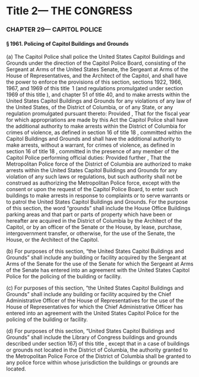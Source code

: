 
# Title 2— THE CONGRESS
### CHAPTER 29— CAPITOL POLICE
#### § 1961. Policing of Capitol Buildings and Grounds

(a) The Capitol Police shall police the United States Capitol Buildings and Grounds under the direction of the Capitol Police Board, consisting of the Sergeant at Arms of the United States Senate, the Sergeant at Arms of the House of Representatives, and the Architect of the Capitol, and shall have the power to enforce the provisions of this section, sections 1922, 1966, 1967, and 1969 of this title  1 (and regulations promulgated under section 1969 of this title ), and chapter 51 of title 40, and to make arrests within the United States Capitol Buildings and Grounds for any violations of any law of the United States, of the District of Columbia, or of any State, or any regulation promulgated pursuant thereto: Provided , That for the fiscal year for which appropriations are made by this Act the Capitol Police shall have the additional authority to make arrests within the District of Columbia for crimes of violence, as defined in section 16 of title 18 , committed within the Capitol Buildings and Grounds and shall have the additional authority to make arrests, without a warrant, for crimes of violence, as defined in section 16 of title 18 , committed in the presence of any member of the Capitol Police performing official duties: Provided further , That the Metropolitan Police force of the District of Columbia are authorized to make arrests within the United States Capitol Buildings and Grounds for any violation of any such laws or regulations, but such authority shall not be construed as authorizing the Metropolitan Police force, except with the consent or upon the request of the Capitol Police Board, to enter such buildings to make arrests in response to complaints or to serve warrants or to patrol the United States Capitol Buildings and Grounds. For the purpose of this section, the word “grounds” shall include the House Office Buildings parking areas and that part or parts of property which have been or hereafter are acquired in the District of Columbia by the Architect of the Capitol, or by an officer of the Senate or the House, by lease, purchase, intergovernment transfer, or otherwise, for the use of the Senate, the House, or the Architect of the Capitol.

(b) For purposes of this section, “the United States Capitol Buildings and Grounds” shall include any building or facility acquired by the Sergeant at Arms of the Senate for the use of the Senate for which the Sergeant at Arms of the Senate has entered into an agreement with the United States Capitol Police for the policing of the building or facility.

(c) For purposes of this section, “the United States Capitol Buildings and Grounds” shall include any building or facility acquired by the Chief Administrative Officer of the House of Representatives for the use of the House of Representatives for which the Chief Administrative Officer has entered into an agreement with the United States Capitol Police for the policing of the building or facility.

(d) For purposes of this section, “United States Capitol Buildings and Grounds” shall include the Library of Congress buildings and grounds described under section 167j of this title , except that in a case of buildings or grounds not located in the District of Columbia, the authority granted to the Metropolitan Police Force of the District of Columbia shall be granted to any police force within whose jurisdiction the buildings or grounds are located.
